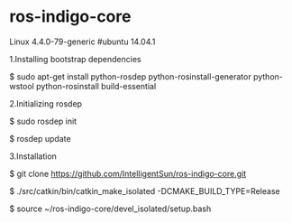 # ros-indigo-core
Linux 4.4.0-79-generic #ubuntu 14.04.1

1.Installing bootstrap dependencies

$ sudo apt-get install python-rosdep python-rosinstall-generator python-wstool python-rosinstall build-essential

2.Initializing rosdep

$ sudo rosdep init

$ rosdep update

3.Installation

$ git clone https://github.com/IntelligentSun/ros-indigo-core.git

$ ./src/catkin/bin/catkin_make_isolated -DCMAKE_BUILD_TYPE=Release

$ source ~/ros-indigo-core/devel_isolated/setup.bash
